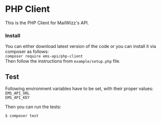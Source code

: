 PHP Client
================
This is the PHP Client for MailWizz's API.

### Install
You can either download latest version of the code or you can install it via composer as follows:  
`composer require ems-api/php-client`  
Then follow the instructions from `example/setup.php` file.

## Test
Following environment variables have to be set, with their proper values:  
`EMS_API_URL`  
`EMS_API_KEY`  

Then you can run the tests:
```bash
$ composer test
``` 

